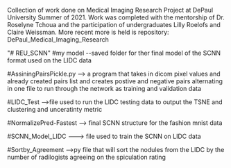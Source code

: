 Collection of work done on Medical Imaging Research Project at DePaul University Summer of 2021. Work was completed with the mentorship of Dr. Roselyne Tchoua and the participation of undergraduates Lilly Roelofs and Claire Weissman. More recent more is held is repository: DePaul_Medical_Imaging_Research





"# REU_SCNN" 
#my model --saved folder for ther final model of the SCNN format used on the LIDC data

#AssiningPairsPickle.py --> a program that takes in dicom pixel values and already created pairs list and creates postive and negative pairs alternating in one file to run through the network as training and validation data

#LIDC_Test -->file used to run the LIDC testing data to output the TSNE and clustering and unceratinty metric

#NormalizePred-Fastest --> final SCNN structure for the fashion mnist data

#SCNN_Model_LIDC ---> file used to train the SCNN on LIDC data

#Sortby_Agreement -->py file that will sort the nodules from the LIDC by the number of radilogists agreeing on the spiculation rating

